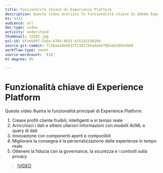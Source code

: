 ```yaml
---
title: Funzionalità chiave di Experience Platform
description: Questo video analizza le funzionalità chiave di Adobe Experience Platform&mdash; crea profili cliente fruibili, intelligenti e in tempo reale; arricchisci i dati e ottieni ulteriori informazioni con modelli AI/ML e query di dati; innova con componenti aperti e componibili; migliora la distribuzione e la personalizzazione di esperienze in tempo reale; e ottieni la fiducia in governance, sicurezza e controlli sulla privacy.
kt: 4332
audience: all
doc-type: video
activity: understand
thumbnail: 32502.jpg
exl-id: 6fa45d97-5aba-4764-9b31-6151b2238169
source-git-commit: f12baaa9d4b37f1101792a4ae479b5a62893eb68
workflow-type: tm+mt
source-wordcount: '112'
ht-degree: 0%

---
```


# Funzionalità chiave di Experience Platform

Questo video illustra le funzionalità principali di Experience Platform:

1. Creare profili cliente fruibili, intelligenti e in tempo reale
1. Arricchisci i dati e ottieni ulteriori informazioni con modelli AI/ML e query di dati
1. Innovazione con componenti aperti e componibili
1. Migliorare la consegna e la personalizzazione delle esperienze in tempo reale
1. Ottenere la fiducia con la governance, la sicurezza e i controlli sulla privacy

>[!VIDEO](https://video.tv.adobe.com/v/32502?quality=12&learn=on)
